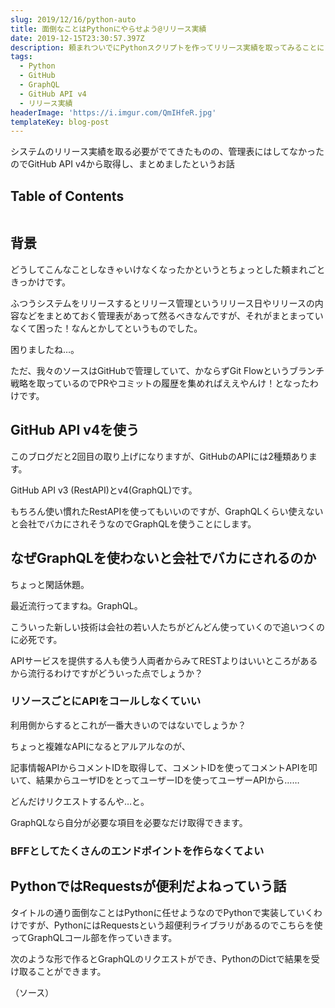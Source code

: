 ```yaml
---
slug: 2019/12/16/python-auto
title: 面倒なことはPythonにやらせよう@リリース実績
date: 2019-12-15T23:30:57.397Z
description: 頼まれついでにPythonスクリプトを作ってリリース実績を取ってみることにした話
tags:
  - Python
  - GitHub
  - GraphQL
  - GitHub API v4
  - リリース実績
headerImage: 'https://i.imgur.com/QmIHfeR.jpg'
templateKey: blog-post
---
```

システムのリリース実績を取る必要がでてきたものの、管理表にはしてなかったのでGitHub API v4から取得し、まとめましたというお話

## Table of Contents

```toc

```

## 背景

どうしてこんなことしなきゃいけなくなったかというとちょっとした頼まれごときっかけです。

ふつうシステムをリリースするとリリース管理というリリース日やリリースの内容などをまとめておく管理表があって然るべきなんですが、それがまとまっていなくて困った！なんとかしてというものでした。

困りましたね…。

ただ、我々のソースはGitHubで管理していて、かならずGit Flowというブランチ戦略を取っているのでPRやコミットの履歴を集めればええやんけ！となったわけです。

## GitHub API v4を使う

このブログだと2回目の取り上げになりますが、GitHubのAPIには2種類あります。

GitHub API v3 (RestAPI)とv4(GraphQL)です。

もちろん使い慣れたRestAPIを使ってもいいのですが、GraphQLくらい使えないと会社でバカにされそうなのでGraphQLを使うことにします。

## なぜGraphQLを使わないと会社でバカにされるのか

ちょっと閑話休題。

最近流行ってますね。GraphQL。

こういった新しい技術は会社の若い人たちがどんどん使っていくので追いつくのに必死です。

APIサービスを提供する人も使う人両者からみてRESTよりはいいところがあるから流行るわけですがどういった点でしょうか？

### リソースごとにAPIをコールしなくていい

利用側からするとこれが一番大きいのではないでしょうか？

ちょっと複雑なAPIになるとアルアルなのが、

記事情報APIからコメントIDを取得して、コメントIDを使ってコメントAPIを叩いて、結果からユーザIDをとってユーザーIDを使ってユーザーAPIから……

どんだけリクエストするんや…と。

GraphQLなら自分が必要な項目を必要なだけ取得できます。

### BFFとしてたくさんのエンドポイントを作らなくてよい

## PythonではRequestsが便利だよねっていう話

タイトルの通り面倒なことはPythonに任せようなのでPythonで実装していくわけですが、PythonにはRequestsという超便利ライブラリがあるのでこちらを使ってGraphQLコール部を作っていきます。

次のような形で作るとGraphQLのリクエストができ、PythonのDictで結果を受け取ることができます。

（ソース）


